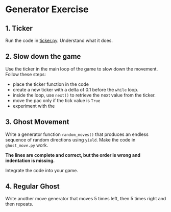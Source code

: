 
# Generator Exercise

## 1. Ticker

Run the code in [ticker.py](ticker.py). Understand what it does.

## 2. Slow down the game

Use the ticker in the main loop of the game to slow down the movement.
Follow these steps:

- place the ticker function in the code
- create a new ticker with a delta of 0.1 before the `while` loop.
- inside the loop, use `next()` to retrieve the next value from the ticker.
- move the pac only if the tick value is `True`
- experiment with the 

## 3. Ghost Movement

Write a generator function `random_moves()` that produces an endless sequence of random directions using `yield`. 
Make the code in `ghost_move.py` work.

**The lines are complete and correct, but the order is wrong and indentation is missing.**

Integrate the code into your game.

## 4. Regular Ghost

Write another move generator that moves 5 times left, then 5 times right and then repeats.
